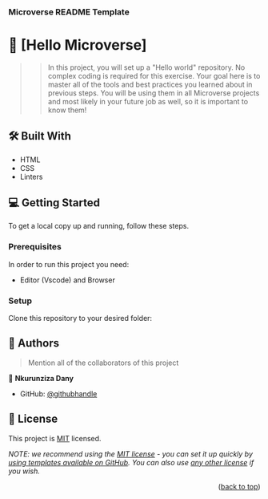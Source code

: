    <h3><b>Microverse README Template</b></h3>

</div>

<!-- TABLE OF CONTENTS -->
<!-- PROJECT DESCRIPTION -->

# 📖 [Hello Microverse] <a name="about-project"></a>

> > In this project, you will set up a "Hello world" repository. No complex coding is required for this exercise. Your goal here is to master all of the tools and best practices you learned about in previous steps. You will be using them in all Microverse projects and most likely in your future job as well, so it is important to know them!

## 🛠 Built With <a name="built-with"></a>
- HTML
- CSS
- Linters
<!-- GETTING STARTED -->

## 💻 Getting Started <a name="getting-started"></a>

To get a local copy up and running, follow these steps.

### Prerequisites

In order to run this project you need:
- Editor (Vscode) and Browser

### Setup

Clone this repository to your desired folder:

<!--
Example commands:

```In your terminal
  cd my-folder
  git clone https://github.com/nkudany95/hellomicroverse.git
```
---
<!-- AUTHORS -->

## 👥 Authors <a name="authors"></a>

> Mention all of the collaborators of this project

👤 **Nkurunziza Dany**

- GitHub: [@githubhandle](https://github.com/nkudany95)

<!-- LICENSE -->

## 📝 License <a name="license"></a>

This project is [MIT](./LICENSE) licensed.

_NOTE: we recommend using the [MIT license](https://choosealicense.com/licenses/mit/) - you can set it up quickly by [using templates available on GitHub](https://docs.github.com/en/communities/setting-up-your-project-for-healthy-contributions/adding-a-license-to-a-repository). You can also use [any other license](https://choosealicense.com/licenses/) if you wish._

<p align="right">(<a href="#readme-top">back to top</a>)</p>

